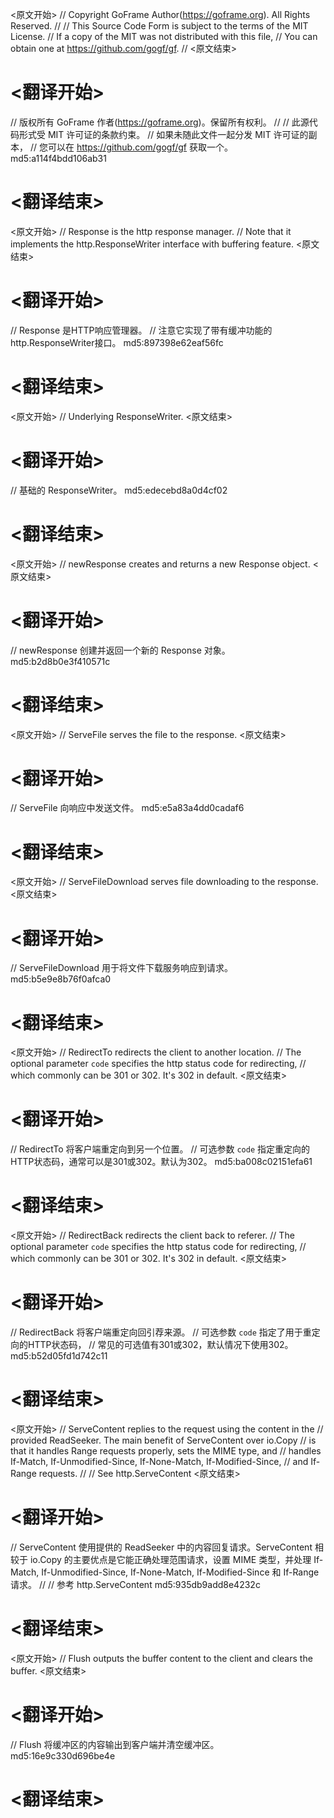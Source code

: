 
<原文开始>
// Copyright GoFrame Author(https://goframe.org). All Rights Reserved.
//
// This Source Code Form is subject to the terms of the MIT License.
// If a copy of the MIT was not distributed with this file,
// You can obtain one at https://github.com/gogf/gf.
//
<原文结束>

# <翻译开始>
// 版权所有 GoFrame 作者(https://goframe.org)。保留所有权利。
//
// 此源代码形式受 MIT 许可证的条款约束。
// 如果未随此文件一起分发 MIT 许可证的副本，
// 您可以在 https://github.com/gogf/gf 获取一个。 md5:a114f4bdd106ab31
# <翻译结束>


<原文开始>
// Response is the http response manager.
// Note that it implements the http.ResponseWriter interface with buffering feature.
<原文结束>

# <翻译开始>
// Response 是HTTP响应管理器。
// 注意它实现了带有缓冲功能的http.ResponseWriter接口。 md5:897398e62eaf56fc
# <翻译结束>


<原文开始>
// Underlying ResponseWriter.
<原文结束>

# <翻译开始>
// 基础的 ResponseWriter。 md5:edecebd8a0d4cf02
# <翻译结束>


<原文开始>
// newResponse creates and returns a new Response object.
<原文结束>

# <翻译开始>
// newResponse 创建并返回一个新的 Response 对象。 md5:b2d8b0e3f410571c
# <翻译结束>


<原文开始>
// ServeFile serves the file to the response.
<原文结束>

# <翻译开始>
// ServeFile 向响应中发送文件。 md5:e5a83a4dd0cadaf6
# <翻译结束>


<原文开始>
// ServeFileDownload serves file downloading to the response.
<原文结束>

# <翻译开始>
// ServeFileDownload 用于将文件下载服务响应到请求。 md5:b5e9e8b76f0afca0
# <翻译结束>


<原文开始>
// RedirectTo redirects the client to another location.
// The optional parameter `code` specifies the http status code for redirecting,
// which commonly can be 301 or 302. It's 302 in default.
<原文结束>

# <翻译开始>
// RedirectTo 将客户端重定向到另一个位置。
// 可选参数 `code` 指定重定向的HTTP状态码，通常可以是301或302。默认为302。 md5:ba008c02151efa61
# <翻译结束>


<原文开始>
// RedirectBack redirects the client back to referer.
// The optional parameter `code` specifies the http status code for redirecting,
// which commonly can be 301 or 302. It's 302 in default.
<原文结束>

# <翻译开始>
// RedirectBack 将客户端重定向回引荐来源。
// 可选参数 `code` 指定了用于重定向的HTTP状态码，
// 常见的可选值有301或302，默认情况下使用302。 md5:b52d05fd1d742c11
# <翻译结束>


<原文开始>
// ServeContent replies to the request using the content in the
// provided ReadSeeker. The main benefit of ServeContent over io.Copy
// is that it handles Range requests properly, sets the MIME type, and
// handles If-Match, If-Unmodified-Since, If-None-Match, If-Modified-Since,
// and If-Range requests.
//
// See http.ServeContent
<原文结束>

# <翻译开始>
// ServeContent 使用提供的 ReadSeeker 中的内容回复请求。ServeContent 相较于 io.Copy 的主要优点是它能正确处理范围请求，设置 MIME 类型，并处理 If-Match, If-Unmodified-Since, If-None-Match, If-Modified-Since 和 If-Range 请求。
//
// 参考 http.ServeContent md5:935db9add8e4232c
# <翻译结束>


<原文开始>
// Flush outputs the buffer content to the client and clears the buffer.
<原文结束>

# <翻译开始>
// Flush 将缓冲区的内容输出到客户端并清空缓冲区。 md5:16e9c330d696be4e
# <翻译结束>

